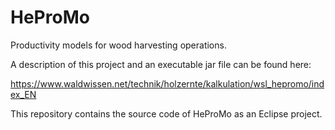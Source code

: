 # HeProMo
Productivity models for wood harvesting operations.

A description of this project and an executable jar file can be found here:

https://www.waldwissen.net/technik/holzernte/kalkulation/wsl_hepromo/index_EN

This repository contains the source code of HeProMo as an Eclipse project.
